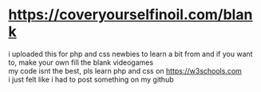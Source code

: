 # https://coveryourselfinoil.com/blank
i uploaded this for php and css newbies to learn a bit from and if you want to, make your own fill the blank videogames<br>
my code isnt the best, pls learn php and css on https://w3schools.com<br>
i just felt like i had to post something on my github

